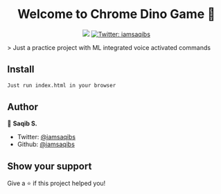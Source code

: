 <h1 align="center">Welcome to Chrome Dino Game 👋</h1>
<div align="center">
<p>
  <img src="https://img.shields.io/badge/version-0.1-blue.svg?cacheSeconds=2592000" />
  <a href="https://twitter.com/iamsaqibs">
    <img alt="Twitter: iamsaqibs" src="https://img.shields.io/twitter/follow/iamsaqibs.svg?style=social" target="_blank" />
  </a>
</p>
</div>
> Just a practice project with ML integrated voice activated commands

## Install

```sh
Just run index.html in your browser
```

## Author

👤 **Saqib S.**

* Twitter: [@iamsaqibs](https://twitter.com/iamsaqibs)
* Github: [@iamsaqibs](https://github.com/iamsaqibs)

## Show your support

Give a ⭐️ if this project helped you!